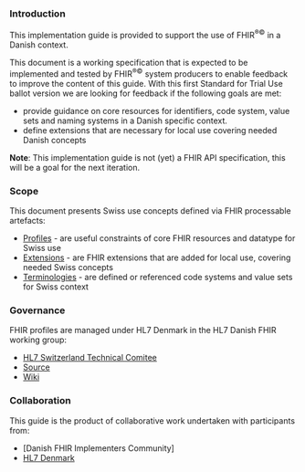 ### Introduction
This implementation guide is provided to support the use of FHIR<sup>&reg;&copy;</sup> in a Danish context.

This document is a working specification that is expected to be implemented and tested by FHIR<sup>&reg;&copy;</sup> system producers to enable feedback to improve the content of this guide. With this first Standard for Trial Use ballot version we are looking for feedback if the following goals are met:  
- provide guidance on core resources for identifiers, code system, value sets and naming systems in a Danish specific context.
- define extensions that are necessary for local use covering needed Danish concepts

**Note**: This implementation guide is not (yet) a FHIR API specification, this will be a goal for the next iteration.

### Scope

This document presents Swiss use concepts defined via FHIR processable artefacts:

* [Profiles](profiles.html) - are useful constraints of core FHIR resources and datatype for Swiss use
* [Extensions](extensions.html) - are FHIR extensions that are added for local use, covering needed Swiss concepts
* [Terminologies](terminology.html) - are defined or referenced code systems and value sets for Swiss context

### Governance

FHIR profiles are managed under HL7 Denmark in the HL7 Danish FHIR working group:

* [HL7 Switzerland Technical Comitee](https://www.hl7.ch/technisches-komitee/)
* [Source](https://github.com/hl7dk/dk-core-r4)
* [Wiki](https://github.com/hl7dk/dk-core-r4)


### Collaboration
This guide is the product of collaborative work undertaken with participants from:

* [Danish FHIR Implementers Community]
* [HL7 Denmark](https://www.hl7.dk)